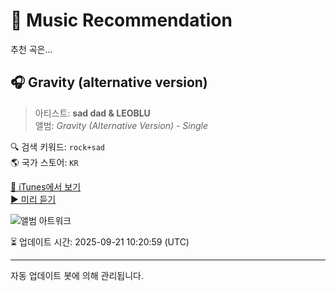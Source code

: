 
# 🎵 Music Recommendation

추천 곡은...

## 🎧 Gravity (alternative version)  
> 아티스트: **sad dad & LEOBLU**  
> 앨범: _Gravity (Alternative Version) - Single_  

🔍 검색 키워드: `rock+sad`  
🌎 국가 스토어: `KR`

[🔗 iTunes에서 보기](https://music.apple.com/kr/album/gravity-alternative-version/1715467247?i=1715467269&uo=4)  
[▶️ 미리 듣기](https://audio-ssl.itunes.apple.com/itunes-assets/AudioPreview116/v4/7c/aa/c8/7caac856-17b0-2698-0ec9-cc6c2c9168a2/mzaf_2935020048987316850.plus.aac.p.m4a)

![앨범 아트워크](https://is1-ssl.mzstatic.com/image/thumb/Music126/v4/a3/88/c0/a388c0ab-f6e0-9436-7d91-723e9a22b1e1/6cbcdaca-d1d9-438c-be65-0b4b21dce983.jpg/100x100bb.jpg)

⏳ 업데이트 시간: 2025-09-21 10:20:59 (UTC)

---
자동 업데이트 봇에 의해 관리됩니다.
